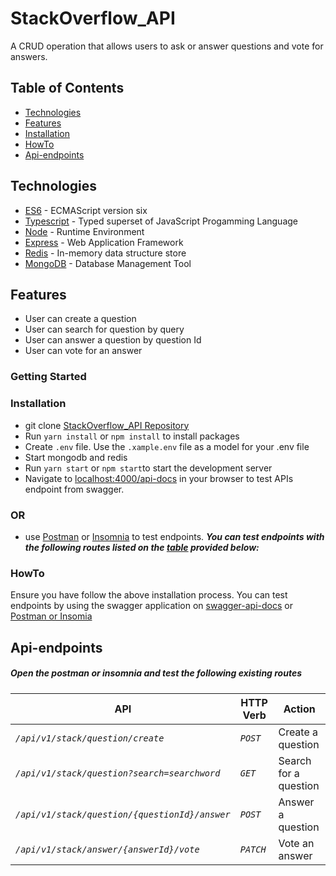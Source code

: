 # StackOverflow_API
A CRUD operation that allows users to ask or answer questions and vote for answers.


## Table of Contents

 * [Technologies](#technologies)
 * [Features](#features)
 * [Installation](#installation)
 * [HowTo](#howto)
 * [Api-endpoints](#api-endpoints)

## Technologies

* [ES6](http://es6-features.org/) - ECMAScript version six
* [Typescript](https://www.typescriptlang.org/) - Typed superset of JavaScript Progamming Language
* [Node](https://nodejs.org/) - Runtime Environment
* [Express](https://expressjs.com/) - Web Application Framework
* [Redis](https://redis.io/) - In-memory data structure store
* [MongoDB](https://www.mongodb.com/) - Database Management Tool


## Features

* User can create a question
* User can search for question by query
* User can answer a question by question Id
* User can vote for an answer


### Getting Started

### Installation

* git clone [StackOverflow_API Repository](https://github.com/DanielAdek/StackOverflow_API.git) 
* Run `yarn install` or `npm install` to install packages
* Create `.env` file. Use the `.xample.env` file as a model for your .env file
* Start mongodb and redis
* Run `yarn start` or `npm start`to start the development server
* Navigate to [localhost:4000/api-docs](http://127.0.0.1:4000/api-docs) in your browser to test APIs endpoint from swagger.

### OR 
* use 
[Postman](https://getpostman.com/) or [Insomnia](https://insomnia.rest/) to test endpoints.
***You can test endpoints with the following routes listed on the [table](#api-endpoints) provided below:***


### HowTo

Ensure you have follow the above installation process.
You can test endpoints by using the swagger application on [swagger-api-docs](http://127.0.0.1:4000/api-docs) or [Postman or Insomia](#or)


## Api-endpoints

##### Open the postman or insomnia and test the following existing routes


|API            | HTTP Verb       | Action
-------------------|-------------------|--------------
_`/api/v1/stack/question/create`_ | _`POST`_ | Create a question|
_`/api/v1/stack/question?search=searchword`_ | _`GET`_ | Search for a question |
_`/api/v1/stack/question/{questionId}/answer`_ | _`POST`_ | Answer a question |
_`/api/v1/stack/answer/{answerId}/vote`_ | _`PATCH`_ | Vote an answer |
